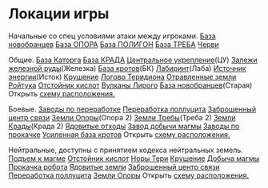 # Локации игры
Начальные со спец условиями атаки между игроками.
[База новобранцев](/sys/world/map/pve/1)
[База ОПОРА](/sys/world/map/pve/2)
[База ПОЛИГОН](/sys/world/map/pve/3)
[База ТРЕБА](/sys/world/map/pve/5)
[Черви](/sys/world/map/pve/7)

Общие.
[База Каторга](/sys/world/map/common/4)
[База КРАДА](/sys/world/map/common/6)
[Центральное укрепление](/sys/world/map/common/8)(ЦУ)
[Залежи железной руды](/sys/world/map/common/9)(Железка)
[База кротов](/sys/world/map/common/10)(БК)
[Лабиринт](/sys/world/map/common/11)(Лаба)
[Источник энергии](/sys/world/map/common/15)(Исток)
[Крушение](/sys/world/map/common/16)
[Логово Теридиона](/sys/world/map/common/17)
[Отравленные земли Ройтука](/sys/world/map/common/18)
[Отстойник кислот](/sys/world/map/common/19)
[Вулканы Лирого](/sys/world/map/common/20)
[База новобранцев](/sys/world/map/common/33)(Старая)
Открыть [схему расположения.](/sys/world/map/common)

Боевые.
[Заводы по переработке](/sys/world/map/fight/21)
[Переработка поллуцита](/sys/world/map/fight/22)
[Заброшенный центр связи](/sys/world/map/fight/23)
[Земли Опоры](/sys/world/map/fight/24)(Опора 2)
[Земли Требы](/sys/world/map/fight/25)(Треба 2)
[Земли Крады](/sys/world/map/fight/26)(Крада 2)
[Ядовитые отходы](/sys/world/map/fight/28)
[Завод добычи магмы](/sys/world/map/fight/30)
[Заводы по прокачке](/sys/world/map/fight/31)
[Усиленная база кротов](/sys/world/map/fight/50)
Открыть [схему расположения.](/sys/world/map/fight)

Нейтральные, доступны с принятием кодекса нейтральных земель.
[Подъем к магме](/sys/world/map/neutral/40)
[Отстойник кислот](/sys/world/map/neutral/41)
[Норы Тери](/sys/world/map/neutral/42)
[Крушение](/sys/world/map/neutral/43)
[Добыча магмы](/sys/world/map/neutral/44)
[Прокачка робота](/sys/world/map/neutral/45)
[Ядовитые земли](/sys/world/map/neutral/46)
[Заброшенный центр связи](/sys/world/map/neutral/47)
[Переработка поллуцита](/sys/world/map/neutral/48)
[Земли Опоры](/sys/world/map/neutral/49)
Открыть [схему расположения.](/sys/world/map/neutral)